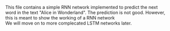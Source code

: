 This file contains a simple RNN network implemented to predict the next word in the text "Alice in Wonderland". The prediction is not good. However, this is meant to show the working of a RNN network \
We will move on to more complecated LSTM networks later.
